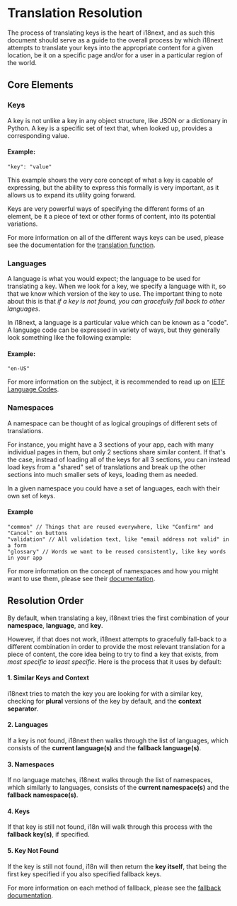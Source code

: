 # Translation Resolution

The process of translating keys is the heart of i18next, and as such this document should serve as a guide to the overall process by which i18next attempts to translate your keys into the appropriate content for a given location, be it on a specific page and/or for a user in a particular region of the world.

## Core Elements

### Keys

A key is not unlike a key in any object structure, like JSON or a dictionary in Python. A key is a specific set of text that, when looked up, provides a corresponding value.

#### Example:

```text
"key": "value"
```

This example shows the very core concept of what a key is capable of expressing, but the ability to express this formally is very important, as it allows us to expand its utility going forward.

Keys are very powerful ways of specifying the different forms of an element, be it a piece of text or other forms of content, into its potential variations.

For more information on all of the different ways keys can be used, please see the documentation for the [translation function](../translation-function/essentials.md).

### Languages

A language is what you would expect; the language to be used for translating a key. When we look for a key, we specify a language with it, so that we know which version of the key to use. The important thing to note about this is that _if a key is not found, you can gracefully fall back to other languages_.

In i18next, a language is a particular value which can be known as a "code". A language code can be expressed in variety of ways, but they generally look something like the following example:

#### Example:

```text
"en-US"
```

For more information on the subject, it is recommended to read up on [IETF Language Codes](https://en.wikipedia.org/wiki/IETF_language_tag).

### Namespaces

A namespace can be thought of as logical groupings of different sets of translations.

For instance, you might have a 3 sections of your app, each with many individual pages in them, but only 2 sections share similar content. If that's the case, instead of loading all of the keys for all 3 sections, you can instead load keys from a "shared" set of translations and break up the other sections into much smaller sets of keys, loading them as needed.

In a given namespace you could have a set of languages, each with their own set of keys.

#### Example

```text
"common" // Things that are reused everywhere, like "Confirm" and "Cancel" on buttons
"validation" // All validation text, like "email address not valid" in a form
"glossary" // Words we want to be reused consistently, like key words in your app
```

For more information on the concept of namespaces and how you might want to use them, please see their [documentation](namespaces.md).

## Resolution Order

 By default, when translating a key, i18next tries the first combination of your **namespace**, **language**, and **key**.

However, if that does not work, i18next attempts to gracefully fall-back to a different combination in order to provide the most relevant translation for a piece of content, the core idea being to try to find a key that exists, from _most specific to least specific_. Here is the process that it uses by default:

#### 1. Similar Keys and Context

i18next tries to match the key you are looking for with a similar key, checking for **plural** versions of the key by default, and the **context separator**.

#### 2. Languages

If a key is not found, i18next then walks through the list of languages, which consists of the **current language\(s\)** and the **fallback language\(s\)**.

#### 3. Namespaces

If no language matches, i18next walks through the list of namespaces, which similarly to languages, consists of the **current namespace\(s\)** and the **fallback namespace\(s\)**.

#### 4. Keys

If that key is still not found, i18n will walk through this process with the **fallback key\(s\)**, if specified.

#### 5. Key Not Found

If the key is still not found, i18n will then return the **key itself**, that being the first key specified if you also specified fallback keys.

For more information on each method of fallback, please see the [fallback documentation](fallback.md).


